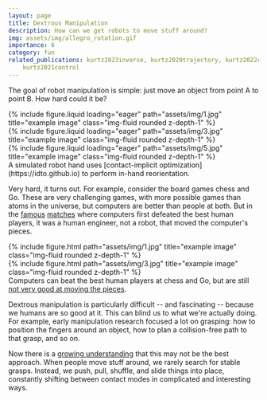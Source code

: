 ```yaml
---
layout: page
title: Dextrous Manipulation
description: How can we get robots to move stuff around?
img: assets/img/allegro_rotation.gif
importance: 6
category: fun
related_publications: kurtz2023inverse, kurtz2020trajectory, kurtz2022contact,
    kurtz2021control
---
```


The goal of robot manipulation is simple: just move an object from point A to
point B. How hard could it be?

<div class="row">
    <div class="col-sm mt-3 mt-md-0">
        {% include figure.liquid loading="eager" path="assets/img/1.jpg" title="example image" class="img-fluid rounded z-depth-1" %}
    </div>
    <div class="col-sm mt-3 mt-md-0">
        {% include figure.liquid loading="eager" path="assets/img/3.jpg" title="example image" class="img-fluid rounded z-depth-1" %}
    </div>
    <div class="col-sm mt-3 mt-md-0">
        {% include figure.liquid loading="eager" path="assets/img/5.jpg" title="example image" class="img-fluid rounded z-depth-1" %}
    </div>
</div>
<div class="caption">
    A simulated robot hand uses [contact-implicit
    optimization](https://idto.github.io) to perform
    in-hand reorientation.
</div>

Very hard, it turns out. For example, consider the board games chess and Go.
These are very challenging games, with more possible games than atoms in the
universe, but computers are better than people at both. But in the
[famous](https://en.wikipedia.org/wiki/Deep_Blue_versus_Garry_Kasparov)
[matches](https://en.wikipedia.org/wiki/AlphaGo_versus_Lee_Sedol)
where computers first defeated the best human players, it was a
human engineer, not a robot, that moved the computer's pieces. 

<div class="row">
    <div class="col-sm mt-3 mt-md-0">
        {% include figure.html path="assets/img/1.jpg" title="example image" class="img-fluid rounded z-depth-1" %}
    </div>
    <div class="col-sm mt-3 mt-md-0">
        {% include figure.html path="assets/img/3.jpg" title="example image" class="img-fluid rounded z-depth-1" %}
    </div>
</div>
<div class="caption">
    Computers can beat the best human players at chess and Go, but are still 
    <a href="https://www.theguardian.com/sport/2022/jul/24/chess-robot-grabs-and-breaks-finger-of-seven-year-old-opponent-moscow">
    not very good at moving the pieces</a>.
</div>

Dextrous manipulation is particularly difficult -- and fascinating -- because we humans are
so good at it. This can blind us to what we're actually doing. For example, 
early manipulation research focused a lot on grasping: how to
position the fingers around an object, how to plan a collision-free path to that
grasp, and so on.

Now there is a [growing
understanding](https://manipulation.csail.mit.edu/intro.html#section1)
that this may not be the best approach. When people move stuff around, we rarely search
for stable grasps. Instead, we push, pull, shuffle, and slide things into place,
constantly shifting between contact modes in complicated and interesting ways. 

